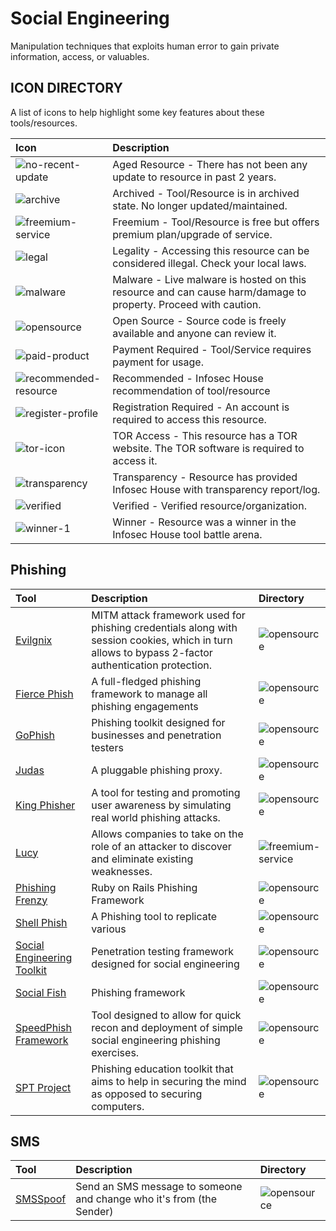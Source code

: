 # Social Engineering

Manipulation techniques that exploits human error to gain private information, access, or valuables.

## ICON DIRECTORY

A list of icons to help highlight some key features about these tools/resources.

| Icon | Description |
| :--- | :--- |
| ![no-recent-update](https://raw.githubusercontent.com/InfosecHouse/InfosecHouse/main/icons/no-recent-update.png) | Aged Resource - There has not been any update to resource in past 2 years. |
| ![archive](https://raw.githubusercontent.com/InfosecHouse/InfosecHouse/main/icons/archive.png) | Archived - Tool/Resource is in archived state. No longer updated/maintained. |
| ![freemium-service](https://raw.githubusercontent.com/InfosecHouse/InfosecHouse/main/icons/freemium-service.png) | Freemium - Tool/Resource is free but offers premium plan/upgrade of service. |
| ![legal](https://raw.githubusercontent.com/InfosecHouse/InfosecHouse/main/icons/legal.png) | Legality - Accessing this resource can be considered illegal. Check your local laws. |
| ![malware](https://raw.githubusercontent.com/InfosecHouse/InfosecHouse/main/icons/malware.png) | Malware - Live malware is hosted on this resource and can cause harm/damage to property. Proceed with caution. |
| ![opensource](https://raw.githubusercontent.com/InfosecHouse/InfosecHouse/main/icons/opensource.png) | Open Source - Source code is freely available and anyone can review it. |
| ![paid-product](https://raw.githubusercontent.com/InfosecHouse/InfosecHouse/main/icons/paid-product.png) | Payment Required - Tool/Service requires payment for usage. |
| ![recommended-resource](https://raw.githubusercontent.com/InfosecHouse/InfosecHouse/main/icons/recommended-resource.png) | Recommended - Infosec House recommendation of tool/resource |
| ![register-profile](https://raw.githubusercontent.com/InfosecHouse/InfosecHouse/main/icons/register-profile.png) | Registration Required - An account is required to access this resource. |
| ![tor-icon](https://raw.githubusercontent.com/InfosecHouse/InfosecHouse/main/icons/tor-icon.png) | TOR Access - This resource has a TOR website. The TOR software is required to access it. |
| ![transparency](https://raw.githubusercontent.com/InfosecHouse/InfosecHouse/main/icons/transparency.png) | Transparency - Resource has provided Infosec House with transparency report/log. |
| ![verified](https://raw.githubusercontent.com/InfosecHouse/InfosecHouse/main/icons/verified.png) | Verified - Verified resource/organization. |
| ![winner-1](https://raw.githubusercontent.com/InfosecHouse/InfosecHouse/main/icons/winner.png) | Winner - Resource was a winner in the Infosec House tool battle arena. |

## Phishing

| Tool | Description | Directory |
| :--- | :--- | :--- |
| [Evilgnix](https://github.com/kgretzky/evilginx2) | MITM attack framework used for phishing credentials along with session cookies, which in turn allows to bypass 2-factor authentication protection. | ![opensource](https://raw.githubusercontent.com/InfosecHouse/InfosecHouse/main/icons/opensource.png) |
| [Fierce Phish](https://github.com/Raikia/FiercePhish) | A full-fledged phishing framework to manage all phishing engagements | ![opensource](https://raw.githubusercontent.com/InfosecHouse/InfosecHouse/main/icons/opensource.png) |
| [GoPhish](https://getgophish.com/) | Phishing toolkit designed for businesses and penetration testers | ![opensource](https://raw.githubusercontent.com/InfosecHouse/InfosecHouse/main/icons/opensource.png) |
| [Judas](https://github.com/JonCooperWorks/judas) | A pluggable phishing proxy. | ![opensource](https://raw.githubusercontent.com/InfosecHouse/InfosecHouse/main/icons/opensource.png) |
| [King Phisher](https://github.com/rsmusllp/king-phisher) | A tool for testing and promoting user awareness by simulating real world phishing attacks. | ![opensource](https://raw.githubusercontent.com/InfosecHouse/InfosecHouse/main/icons/opensource.png) |
| [Lucy](https://lucysecurity.com/download/) | Allows companies to take on the role of an attacker to discover and eliminate existing weaknesses. | ![freemium-service](https://raw.githubusercontent.com/InfosecHouse/InfosecHouse/main/icons/freemium-service.png) |
| [Phishing Frenzy](https://github.com/pentestgeek/phishing-frenzy) | Ruby on Rails Phishing Framework | ![opensource](https://raw.githubusercontent.com/InfosecHouse/InfosecHouse/main/icons/opensource.png) |
| [Shell Phish](https://github.com/suljot/shellphish/) | A Phishing tool to replicate various | ![opensource](https://raw.githubusercontent.com/InfosecHouse/InfosecHouse/main/icons/opensource.png) |
| [Social Engineering Toolkit](https://github.com/trustedsec/social-engineer-toolkit) | Penetration testing framework designed for social engineering | ![opensource](https://raw.githubusercontent.com/InfosecHouse/InfosecHouse/main/icons/opensource.png) |
| [Social Fish](https://github.com/UndeadSec/SocialFish) | Phishing framework | ![opensource](https://raw.githubusercontent.com/InfosecHouse/InfosecHouse/main/icons/opensource.png) |
| [SpeedPhish Framework](https://github.com/tatanus/SPF) | Tool designed to allow for quick recon and deployment of simple social engineering phishing exercises. | ![opensource](https://raw.githubusercontent.com/InfosecHouse/InfosecHouse/main/icons/opensource.png) |
| [SPT Project](https://github.com/chris-short/sptoolkit) | Phishing education toolkit that aims to help in securing the mind as opposed to securing computers. | ![opensource](https://raw.githubusercontent.com/InfosecHouse/InfosecHouse/main/icons/opensource.png) |

## SMS

| Tool | Description | Directory |
| :--- | :--- | :--- |
| [SMSSpoof](https://github.com/vpn/SMSSpoof) | Send an SMS message to someone and change who it's from \(the Sender\) | ![opensource](https://raw.githubusercontent.com/InfosecHouse/InfosecHouse/main/icons/opensource.png) |

